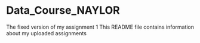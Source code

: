 # Data_Course_NAYLOR
The fixed version of my assignment 1
This README file contains information about my uploaded assignments
